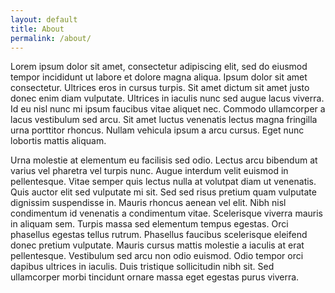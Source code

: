 ```yaml
---
layout: default
title: About
permalink: /about/
---
```


Lorem ipsum dolor sit amet, consectetur adipiscing elit, sed do eiusmod tempor incididunt ut labore et dolore magna aliqua. Ipsum dolor sit amet consectetur. Ultrices eros in cursus turpis. Sit amet dictum sit amet justo donec enim diam vulputate. Ultrices in iaculis nunc sed augue lacus viverra. Id eu nisl nunc mi ipsum faucibus vitae aliquet nec. Commodo ullamcorper a lacus vestibulum sed arcu. Sit amet luctus venenatis lectus magna fringilla urna porttitor rhoncus. Nullam vehicula ipsum a arcu cursus. Eget nunc lobortis mattis aliquam.

Urna molestie at elementum eu facilisis sed odio. Lectus arcu bibendum at varius vel pharetra vel turpis nunc. Augue interdum velit euismod in pellentesque. Vitae semper quis lectus nulla at volutpat diam ut venenatis. Quis auctor elit sed vulputate mi sit. Sed sed risus pretium quam vulputate dignissim suspendisse in. Mauris rhoncus aenean vel elit. Nibh nisl condimentum id venenatis a condimentum vitae. Scelerisque viverra mauris in aliquam sem. Turpis massa sed elementum tempus egestas. Orci phasellus egestas tellus rutrum. Phasellus faucibus scelerisque eleifend donec pretium vulputate. Mauris cursus mattis molestie a iaculis at erat pellentesque. Vestibulum sed arcu non odio euismod. Odio tempor orci dapibus ultrices in iaculis. Duis tristique sollicitudin nibh sit. Sed ullamcorper morbi tincidunt ornare massa eget egestas purus viverra.
